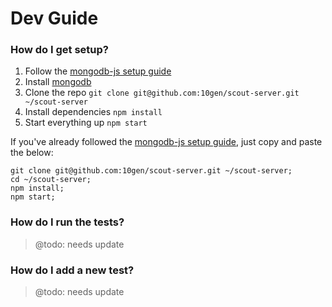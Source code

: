 # Dev Guide

### How do I get setup?

1. Follow the [mongodb-js setup guide][mongodb-js-setup]
2. Install [mongodb][mongodb]
3. Clone the repo `git clone git@github.com:10gen/scout-server.git ~/scout-server`
4. Install dependencies `npm install`
5. Start everything up `npm start`

If you've already followed the [mongodb-js setup guide][mongodb-js-setup], just copy and paste the below:

```
git clone git@github.com:10gen/scout-server.git ~/scout-server;
cd ~/scout-server;
npm install;
npm start;
```

### How do I run the tests?

> @todo: needs update

### How do I add a new test?

> @todo: needs update

[mongodb-js-setup]: https://github.com/mongodb-js/mongodb-js/blob/master/docs/setup.md
[nodejs]: http://nodejs.org/
[mongodb]: http://www.mongodb.org/downloads
[mocha]: http://visionmedia.github.io/mocha/
[mongodb.js]: https://www.npmjs.org/browse/keyword/mongodb.js
